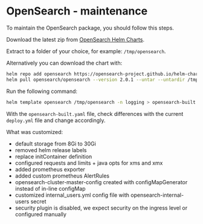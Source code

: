 # OpenSearch - maintenance

To maintain the OpenSearch package, you should follow this steps.

Download the latest zip from [OpenSearch Helm Charts][opensearch-helm-charts].

Extract to a folder of your choice, for example: `/tmp/opensearch`.

Alternatively you can download the chart with:

```bash
helm repo add opensearch https://opensearch-project.github.io/helm-charts/
helm pull opensearch/opensearch --version 2.0.1 --untar --untardir /tmp # this command will download the chart in /tmp/opensearch
```

Run the following command:

```bash
helm template opensearch /tmp/opensearch -n logging > opensearch-built.yaml
```

With the `opensearch-built.yaml` file, check differences with the current `deploy.yml` file and change accordingly.

What was customized:

- default storage from 8Gi to 30Gi
- removed helm release labels
- replace initContainer definition
- configured requests and limits + java opts for xms and xmx
- added prometheus exporter
- added custom prometheus AlertRules
- opensearch-cluster-master-config created with configMapGenerator instead of in-line configMap
- customized internal_users.yml config file with opensearch-internal-users secret
- security plugin is disabled, we expect security on the ingress level or configured manually

[opensearch-helm-charts]: https://github.com/opensearch-project/helm-charts/releases